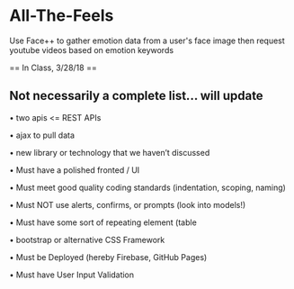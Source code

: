 # All-The-Feels
Use Face++ to gather emotion data from a user's face image then request youtube videos based on emotion keywords


== In Class, 3/28/18 == 

  ## Not necessarily a complete list... will update

  • two apis <= REST APIs

  • ajax to pull data 

  • new library or technology that we haven’t discussed

  • Must have a polished fronted / UI 

  • Must meet good quality coding standards (indentation, scoping, naming)

  • Must NOT use alerts, confirms, or prompts (look into models!)

  • Must have some sort of repeating element (table

  • bootstrap or alternative CSS Framework

  • Must be Deployed (hereby Firebase, GitHub Pages)

  • Must have User Input Validation
